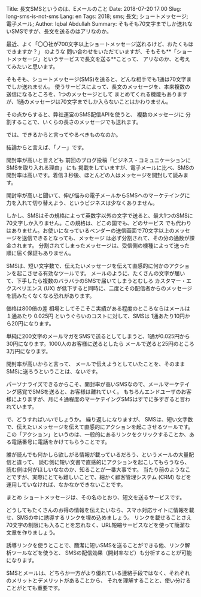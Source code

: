 Title: 長文SMSというのは、Eメールのこと 
Date: 2018-07-20 17:00 
Slug: long-sms-is-not-sms 
Lang: en 
Tags: 2018; sms; 長文; ショートメッセージ; 電子メール; 
Author: Iqbal Abdullah 
Summary: そもそも70文字までしか送れないSMSですが、長文を送るのはアリなのか。

最近、よく「〇〇社が700文字以上ショートメッセージ送れるけど、おたくもはできますか？」
のような 問い合わせをいただていますが、そもそも**「ショートメッセージ」というサービスで長文を送る**ことって、 
アリなのか、と考えてみたいと思います。

そもそも、ショートメッセージ(SMS)を送ると、どんな相手でも1通は70文字までしか送れません。 
使うサービスによって、長文のメッセージを、本来複数の送信になるところを、1つのメッセージとして 
まとめてくれる機能もありますが、1通のメッセージは70文字までしか入らないことはかわりません。

その点からすると、弊社運営のSMS配信APIを使うと、
複数のメッセージに 分割することで、いくらの長さのメッセージでも送れます。

では、できるからと言ってやるべきものなのか。

結論からと言えば、「ノー」です。

開封率が高いと言えども
前回のブログ投稿「ビジネス・コミュニケーションにSMSを取り入れる理由」 にも
掲載をしていますが、電子メールに比べ、SMSの開封率は高いです。着信３秒後、ほとんどの人はメッセージを開封して読みます。

開封率が高いと聞いて、伸び悩みの電子メールからSMSへのマーケテイングに力を入れて切り替えよう、というビジネスは少なくありません。

しかし、SMSはその規格によって英数字以外の文字で送ると、最大1つのSMSに70文字しか入りません。この規格は、どこの国でも、どのサービス でも代わりはありません。お使いになっているベンダーの送信画面で70文字以上のメッセージを送信できるとなっても、メッセージ は必ず分割されて、その分の通数が課金されます。 分割されてしまったメッセージは、受信側の機種によって送った順に届く保証もありません。

SMSは、短い文字数で、伝えたいメッセージを伝えて直感的に何かのアクションを起こさせる有効なツールです。 メールのように、たくさんの文字が届いて、下手したら複数のバラバラのSMSで届いてしまうとむしろ カスタマー・エクスペリエンス (UX) が低下すると同時に、二度とその配信者からのメッセージを読みたくなくなる恐れがあります。

価格は800倍の差
相場としてそこそこ実績がある程度のところならはメールは１通あたり 0.025円 というぐらいのコストに対して、SMSは 1通あたり10円から20円になります。

単純に200文字のメールマガをSMSで送るとしてしまうと、1通が0.025円から30円になります。1000人のお客様に送るとしたら メールで送ると25円のところ3万円になります。

開封率が高いからと言って、 メールで伝えようとしていたことを、そのままSMSに送ろうということは、ないです。

パーソナライズできるからこそ、開封率が高いSMSなので、メールマーケテイング感覚でSMSを送ると、お客様は離れていく。 もちろんエンドユーザのお客様によりますが、月に４通程度のマーケテイングSMSはすでに多すぎると言われています。

で、どうすればいいでしょうか。
繰り返しになりますが、 SMSは、短い文字数で、伝えたいメッセージを伝えて直感的にアクションを起こさせるツールです。 この「アクション」というのは、一般的にあるリンクをクリックすることか、ある電話番号に電話をかけてもらうことです。

誰が読んでも何かしら欲しがる情報が載っているだろう、というメールの大量配信と違って、 読む側に短い文書で直感的にアクションを起こしてもらうなら、読む側は何がほしいななのか、知ることが一番大事です。 当たり前のようなことですが、実際にとても難しいことで、細かく顧客管理システム (CRM) などを運用していなければ、なかなかできないことです。

まとめ
ショートメッセージは、その名のとおり、短文を送るサービスです。

どうしてもたくさんのお得の情報を伝えたいなら、スマホ対応サイトに情報を載せ、SMSの中に誘導するリンクを埋め込めましょう。 リンクを載せることさえ70文字の制限にも入ることを忘れなく、URL短縮サービスなどを使って簡潔な文章を作りましょう。

誘導リンクを使うとことで、簡潔に短いSMSを送ることができる他、リンク解析ツールなどを使うと、 SMSの配信効果（開封率など）も分析することが可能になります。

SMSとメールは、どちらか一方がより優れている連絡手段ではなく、それぞれのメリットとデメリットがあることから、 それを理解することと、使い分けることがとても重要です。
